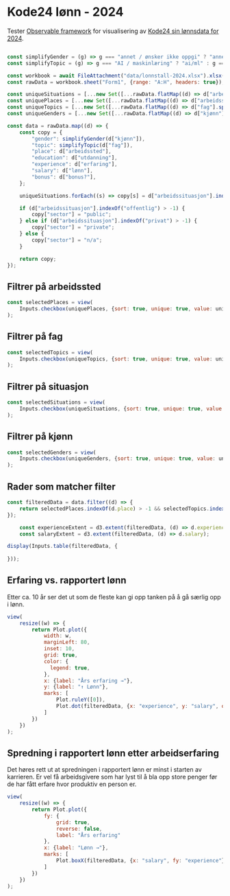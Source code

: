 Kode24 lønn - 2024
==================

Tester [Observable framework](https://observablehq.com/framework/) for visualisering 
av [Kode24 sin lønnsdata for 2024](https://www.kode24.no/artikkel/her-er-lonnstallene-for-norske-utviklere-2024/81507953).


```js

const simplifyGender = (g) => g === "annet / ønsker ikke oppgi" ? "annet/ukjent" : g;
const simplifyTopic = (g) => g === "AI / maskinlæring" ? "ai/ml" : g === "embedded / IOT / maskinvare" ? "IOT" : g;

const workbook = await FileAttachment("data/lonnstall-2024.xlsx").xlsx();
const rawData = workbook.sheet("Form1", {range: "A:H", headers: true});

const uniqueSituations = [...new Set([...rawData.flatMap((d) => d["arbeidssituasjon"].split(", "))])].map((s) => s === "frilans / selvstendig næringsdrivende" ? "frilans" : s).map(s => s === "offentlig/kommunal sektor" ? "offentlig" : s)
const uniquePlaces = [...new Set([...rawData.flatMap((d) => d["arbeidssted"].split(", "))])];
const uniqueTopics = [...new Set([...rawData.flatMap((d) => d["fag"].split(", "))])].map(simplifyTopic);
const uniqueGenders = [...new Set([...rawData.flatMap((d) => d["kjønn"].split(", "))])].map(simplifyGender);

const data = rawData.map((d) => {
    const copy = {
        "gender": simplifyGender(d["kjønn"]),
        "topic": simplifyTopic(d["fag"]),
        "place": d["arbeidssted"],
        "education": d["utdanning"],
        "experience": d["erfaring"],
        "salary": d["lønn"],
        "bonus": d["bonus?"],
    };

    uniqueSituations.forEach((s) => copy[s] = d["arbeidssituasjon"].indexOf(s) > -1 ? "Ja" : "Nei");

    if (d["arbeidssituasjon"].indexOf("offentlig") > -1) {
        copy["sector"] = "public";
    } else if (d["arbeidssituasjon"].indexOf("privat") > -1) {
        copy["sector"] = "private";
    } else {
        copy["sector"] = "n/a";
    }

    return copy;
});
```

## Filtrer på arbeidssted

```js
const selectedPlaces = view(
    Inputs.checkbox(uniquePlaces, {sort: true, unique: true, value: uniquePlaces})
);
```

## Filtrer på fag

```js
const selectedTopics = view(
    Inputs.checkbox(uniqueTopics, {sort: true, unique: true, value: uniqueTopics})
);
```

## Filtrer på situasjon

```js
const selectedSituations = view(
    Inputs.checkbox(uniqueSituations, {sort: true, unique: true, value: uniqueSituations})
);
```

## Filtrer på kjønn

```js
const selectedGenders = view(
    Inputs.checkbox(uniqueGenders, {sort: true, unique: true, value: uniqueGenders})
);
```


## Rader som matcher filter

```js
const filteredData = data.filter((d) => {
    return selectedPlaces.indexOf(d.place) > -1 && selectedTopics.indexOf(d.topic) > -1 && selectedSituations.some((s) => d[s] === "Ja") && selectedGenders.indexOf(d.gender) > -1
});
```

```js
    const experienceExtent = d3.extent(filteredData, (d) => d.experience);
    const salaryExtent = d3.extent(filteredData, (d) => d.salary);
```

```js
display(Inputs.table(filteredData, {
    
}));
```



## Erfaring vs. rapportert lønn 

Etter ca. 10 år ser det ut som de fleste kan gi opp tanken på å gå særlig opp i lønn. 

```js
view(
    resize((w) => {
        return Plot.plot({
            width: w,
            marginLeft: 80,
            inset: 10,
            grid: true,
            color: {
              legend: true,
            },
            x: {label: "Års erfaring →"},
            y: {label: "↑ Lønn"},
            marks: [
                Plot.ruleY([0]),
                Plot.dot(filteredData, {x: "experience", y: "salary", opacity: 0.7})
            ]
        })
    })
);
```

## Spredning i rapportert lønn etter arbeidserfaring 

Det høres rett ut at spredningen i rapportert lønn er minst i starten av karrieren. Er vel få arbeidsgivere som har
lyst til å bla opp store penger før de har fått erfare hvor produktiv en person er. 

```js
view(
    resize((w) => {
        return Plot.plot({
            fy: {
                grid: true,
                reverse: false,
                label: "Års erfaring"
            },
            x: {label: "Lønn →"},
            marks: [
                Plot.boxX(filteredData, {x: "salary", fy: "experience"})
            ]
        })
    })
);
```


```js

```

```js

```